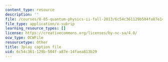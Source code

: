 ```yaml
---
content_type: resource
description: ''
file: /courses/8-05-quantum-physics-ii-fall-2013/6c54c361129b504fa87e14faea813b29_8rAQBnhbjms.vtt
file_type: application/x-subrip
learning_resource_types: []
license: https://creativecommons.org/licenses/by-nc-sa/4.0/
ocw_type: OCWFile
resourcetype: Other
title: 3play caption file
uid: 6c54c361-129b-504f-a87e-14faea813b29
---
```

